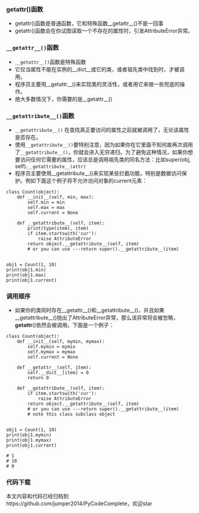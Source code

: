 ### getattr()函数
- getattr()函数是普通函数，它和特殊函数__getattr__()不是一回事
- getattr()函数会在你试图读取一个不存在的属性时，引发AttributeError异常。


### `__getattr__()`函数
- `__getattr__()`函数是特殊函数
- 它仅当属性不能在实例的__dict__或它的类，或者祖先类中找到时，才被调用。
- 程序员主要用__getattr__()来实现类的灵活性，或者用它来做一些兜底的操作。
- 绝大多数情况下，你需要的是__getattr__()


### `__getattribute__()`函数
- `__getattribute__()` 在查找真正要访问的属性之前就被调用了，无论该属性是否存在。
- 使用`__getattribute__()`要特别注意，因为如果你在它里面不知何故再次调用了`__getattribute__()`，你就会进入无穷递归。为了避免这种情况，如果你想要访问任何它需要的属性，应该总是调用祖先类的同名方法：比如super(obj, self).`__getattribute__(attr)`
- 程序员主要使用__getattribute__()来实现某些拦截功能，特别是数据访问保护。例如下面这个例子将不允许访问对象的current元素：
```
class Count(object):
    def __init__(self, min, max):
        self.min = min
        self.max = max
        self.current = None

    def __getattribute__(self, item):
        print(type(item), item)
        if item.startswith('cur'):
            raise AttributeError
        return object.__getattribute__(self, item)
        # or you can use ---return super().__getattribute__(item)


obj1 = Count(1, 10)
print(obj1.min)
print(obj1.max)
print(obj1.current)
```

### 调用顺序
- 如果你的类同时存在__getattr__()和__getattribute__()，并且如果__getattribute__()抛出了AttributeError异常，那么该异常将会被忽略，__getattr__()依然会被调用。下面是一个例子：
```
class Count(object):
    def __init__(self, mymin, mymax):
        self.mymin = mymin
        self.mymax = mymax
        self.current = None

    def __getattr__(self, item):
        self.__dict__[item] = 0
        return 0

    def __getattribute__(self, item):
        if item.startswith('cur'):
            raise AttributeError
        return object.__getattribute__(self, item)
        # or you can use ---return super().__getattribute__(item)
        # note this class subclass object


obj1 = Count(1, 10)
print(obj1.mymin)
print(obj1.mymax)
print(obj1.current)

# 1
# 10
# 0
```

### 代码下载
本文内容和代码已经归档到https://github.com/jumper2014/PyCodeComplete，欢迎star

